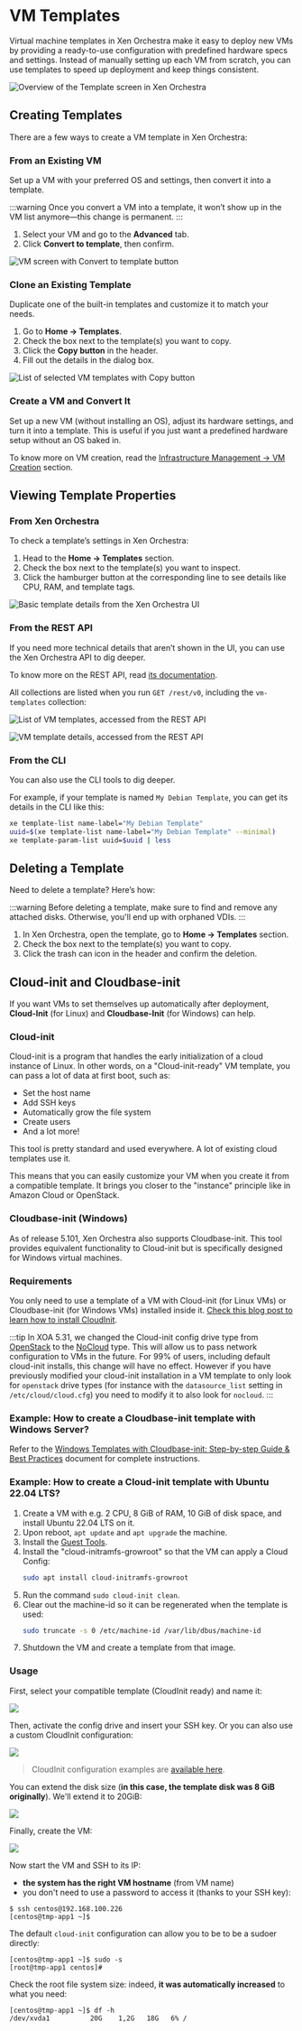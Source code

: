 # VM Templates

Virtual machine templates in Xen Orchestra make it easy to deploy new VMs by providing a ready-to-use configuration with predefined hardware specs and settings. Instead of manually setting up each VM from scratch, you can use templates to speed up deployment and keep things consistent.

![Overview of the Template screen in Xen Orchestra](./assets/template-menu.png)

## Creating Templates

There are a few ways to create a VM template in Xen Orchestra:

### From an Existing VM

Set up a VM with your preferred OS and settings, then convert it into a template.

:::warning
Once you convert a VM into a template, it won’t show up in the VM list anymore—this change is permanent.
:::

1. Select your VM and go to the **Advanced** tab.
2. Click **Convert to template**, then confirm.

![VM screen with Convert to template button](./assets/convert-to-template.png)

### Clone an Existing Template

Duplicate one of the built-in templates and customize it to match your needs.

1. Go to **Home → Templates**.
2. Check the box next to the template(s) you want to copy.
3. Click the **Copy button** in the header.
4. Fill out the details in the dialog box.

![List of selected VM templates with Copy button](./assets/copy-template.png)

### Create a VM and Convert It

Set up a new VM (without installing an OS), adjust its hardware settings, and turn it into a template. This is useful if you just want a predefined hardware setup without an OS baked in.

To know more on VM creation, read the [Infrastructure Management → VM Creation](./manage_infrastructure#vm-creation) section.

## Viewing Template Properties

### From Xen Orchestra

To check a template’s settings in Xen Orchestra:

1. Head to the **Home → Templates** section.
2. Check the box next to the template(s) you want to inspect.
3. Click the hamburger button at the corresponding line to see details like CPU, RAM, and template tags.

![Basic template details from the Xen Orchestra UI](./assets/template-details-ui.png)

### From the REST API

If you need more technical details that aren’t shown in the UI, you can use the Xen Orchestra API to dig deeper.

To know more on the REST API, read [its documentation](https://github.com/vatesfr/xen-orchestra/blob/master/packages/xo-server/docs/rest-api.md).

All collections are listed when you run `GET /rest/v0`, including the `vm-templates` collection:

![List of VM templates, accessed from the REST API](./assets/template-list.png)

![VM template details, accessed from the REST API](./assets/rest-api-template-example.png)

### From the CLI

You can also use the CLI tools to dig deeper.

For example, if your template is named `My Debian Template`, you can get its details in the CLI like this:

```sh
xe template-list name-label="My Debian Template"
uuid=$(xe template-list name-label="My Debian Template" --minimal)
xe template-param-list uuid=$uuid | less
```

## Deleting a Template

Need to delete a template? Here’s how:

:::warning
Before deleting a template, make sure to find and remove any attached disks. Otherwise, you'll end up with orphaned VDIs.
:::

1. In Xen Orchestra, open the template, go to **Home → Templates** section.
2. Check the box next to the template(s) you want to copy.
3. Click the trash can icon in the header and confirm the deletion.

## Cloud-init and Cloudbase-init

If you want VMs to set themselves up automatically after deployment, **Cloud-Init** (for Linux) and **Cloudbase-Init** (for Windows) can help.

### Cloud-init

Cloud-init is a program that handles the early initialization of a cloud instance of Linux.
In other words, on a "Cloud-init-ready" VM template, you can pass a lot of data at first boot, such as:

- Set the host name
- Add SSH keys
- Automatically grow the file system
- Create users
- And a lot more!

This tool is pretty standard and used everywhere. A lot of existing cloud templates use it.

This means that you can easily customize your VM when you create it from a compatible template. It brings you closer to the "instance" principle like in Amazon Cloud or OpenStack.

### Cloudbase-init (Windows)

As of release 5.101, Xen Orchestra also supports Cloudbase-init. This tool provides equivalent functionality to Cloud-init but is specifically designed for Windows virtual machines.

### Requirements

You only need to use a template of a VM with Cloud-init (for Linux VMs) or Cloudbase-init (for Windows VMs) installed inside it.
[Check this blog post to learn how to install CloudInit](https://xen-orchestra.com/blog/centos-cloud-template-for-xenserver/).

:::tip
In XOA 5.31, we changed the Cloud-init config drive type from [OpenStack](https://cloudinit.readthedocs.io/en/latest/topics/datasources/configdrive.html) to the [NoCloud](https://cloudinit.readthedocs.io/en/latest/topics/datasources/nocloud.html) type. This will allow us to pass network configuration to VMs in the future. For 99% of users, including default cloud-init installs, this change will have no effect. However if you have previously modified your cloud-init installation in a VM template to only look for `openstack` drive types (for instance with the `datasource_list` setting in `/etc/cloud/cloud.cfg`) you need to modify it to also look for `nocloud`.
:::

### Example: How to create a Cloudbase-init template with Windows Server?

Refer to the [Windows Templates with Cloudbase-init: Step-by-step Guide & Best Practices](./windows-templates) document for complete instructions.

### Example: How to create a Cloud-init template with Ubuntu 22.04 LTS?

1. Create a VM with e.g. 2 CPU, 8 GiB of RAM, 10 GiB of disk space, and install Ubuntu 22.04 LTS on it.
2. Upon reboot, `apt update` and `apt upgrade` the machine.
3. Install the [Guest Tools](https://docs.xcp-ng.org/vms/#%EF%B8%8F-guest-tools).
4. Install the "cloud-initramfs-growroot" so that the VM can apply a Cloud Config:
   ```sh
   sudo apt install cloud-initramfs-growroot
   ```
5. Run the command `sudo cloud-init clean`.
6. Clear out the machine-id so it can be regenerated when the template is used:
   ```sh
   sudo truncate -s 0 /etc/machine-id /var/lib/dbus/machine-id
   ```
7. Shutdown the VM and create a template from that image.

### Usage

First, select your compatible template (CloudInit ready) and name it:

![](./assets/cloud-init-1.png)

Then, activate the config drive and insert your SSH key. Or you can also use a custom CloudInit configuration:

![](./assets/cloud-init-2.png)

> CloudInit configuration examples are [available here](http://cloudinit.readthedocs.org/en/latest/topics/examples.html).

You can extend the disk size (**in this case, the template disk was 8 GiB originally**). We'll extend it to 20GiB:

![](./assets/cloud-init-3.png)

Finally, create the VM:

![](./assets/cloud-init-4.png)

Now start the VM and SSH to its IP:

- **the system has the right VM hostname** (from VM name)
- you don't need to use a password to access it (thanks to your SSH key):

```console
$ ssh centos@192.168.100.226
[centos@tmp-app1 ~]$
```

The default `cloud-init` configuration can allow you to be to be a sudoer directly:

```console
[centos@tmp-app1 ~]$ sudo -s
[root@tmp-app1 centos]#
```

Check the root file system size: indeed, **it was automatically increased** to what you need:

```console
[centos@tmp-app1 ~]$ df -h
/dev/xvda1          20G    1,2G   18G   6% /
```
